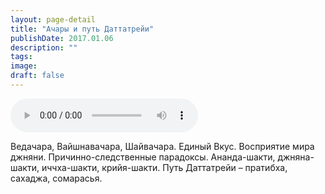 ```yaml
---
layout: page-detail
title: "Ачары и путь Даттатрейи"
publishDate: 2017.01.06
description: ""
tags:
image:
draft: false
---
```


<audio title="2017.01.06 - Ачары и путь Даттатрейи.mp3" src="/upload/iblock/985/9859cbbde1a27cbbb0989754f753ae8b.mp3" controls=""></audio>

 Ведачара, Вайшнавачара, Шайвачара. Единый Вкус. Восприятие мира джняни. Причинно-следственные парадоксы. Ананда-шакти, джняна-шакти, иччха-шакти, крийя-шакти. Путь Даттатрейи – пратибха, сахаджа, сомарасья. 

  
